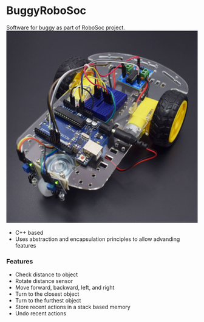 # BuggyRoboSoc
Software for buggy as part of RoboSoc project.
![Buggy photo](support/buggy-headshot.jpeg)

+ C++ based
+ Uses abstraction and encapsulation principles to allow advanding features

### Features
+ Check distance to object
+ Rotate distance sensor
+ Move forward, backward, left, and right
+ Turn to the closest object
+ Turn to the furthest object
+ Store recent actions in a stack based memory
+ Undo recent actions